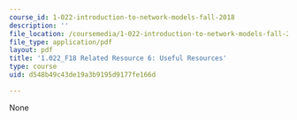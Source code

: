 ```yaml
---
course_id: 1-022-introduction-to-network-models-fall-2018
description: ''
file_location: /coursemedia/1-022-introduction-to-network-models-fall-2018/d548b49c43de19a3b9195d9177fe166d_MIT1_022F18_RelatedResource6.pdf
file_type: application/pdf
layout: pdf
title: '1.022_F18 Related Resource 6: Useful Resources'
type: course
uid: d548b49c43de19a3b9195d9177fe166d

---
```

None